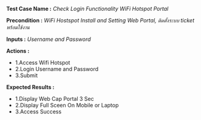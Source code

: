 
**Test Case Name :** *Check Login Functionality WiFi Hotspot Portal*

**Precondition :** *WiFi Hostspot Install and Setting Web Portal, ติดตั้งระบบ ticket พร้อมใช้งาน*

**Inputs :**  *Username and Password*

**Actions :** 
  * 1.Access  Wifi Hotspot
  * 2.Login Username and Password
  * 3.Submit  
  
**Expected Results :** 
  * 1.Display Web Cap Portal 3 Sec
  * 2.Display Full Sceen On Mobile or Laptop
  * 3.Access Success
